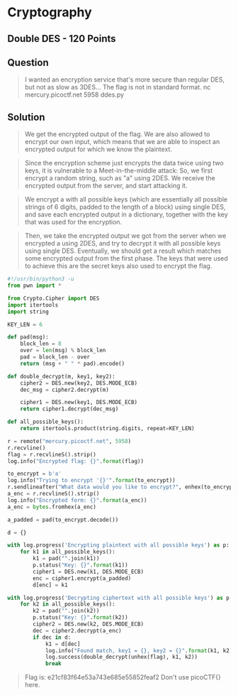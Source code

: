 # Cryptography
## Double DES - 120 Points
## Question
> I wanted an encryption service that's more secure than regular DES, but not as slow as 3DES... The flag is not in standard format. nc mercury.picoctf.net 5958 ddes.py

## Solution
> We get the encrypted output of the flag. We are also allowed to encrypt our own input, which means that we are able to inspect an encrypted output for which we know the plaintext.

> Since the encryption scheme just encrypts the data twice using two keys, it is vulnerable to a Meet-in-the-middle attack:
> So, we first encrypt a random string, such as "a" using 2DES. We receive the encrypted output from the server, and start attacking it.

> We encrypt a with all possible keys (which are essentially all possible strings of 6 digits, padded to the length of a block) using single DES, and save each encrypted output in a dictionary, together with the key that was used for the encryption.

> Then, we take the encrypted output we got from the server when we encrypted a using 2DES, and try to decrypt it with all possible keys using single DES. Eventually, we should get a result which matches some encrypted output from the first phase. The keys that were used to achieve this are the secret keys also used to encrypt the flag.

```python
#!/usr/bin/python3 -u
from pwn import *

from Crypto.Cipher import DES
import itertools
import string

KEY_LEN = 6

def pad(msg):
    block_len = 8
    over = len(msg) % block_len
    pad = block_len - over
    return (msg + " " * pad).encode()

def double_decrypt(m, key1, key2):
    cipher2 = DES.new(key2, DES.MODE_ECB)
    dec_msg = cipher2.decrypt(m)

    cipher1 = DES.new(key1, DES.MODE_ECB)
    return cipher1.decrypt(dec_msg)

def all_possible_keys():
    return itertools.product(string.digits, repeat=KEY_LEN)

r = remote("mercury.picoctf.net", 5958)
r.recvline()
flag = r.recvlineS().strip()
log.info("Encrypted flag: {}".format(flag))

to_encrypt = b'a'
log.info("Trying to encrypt '{}'".format(to_encrypt))
r.sendlineafter("What data would you like to encrypt?", enhex(to_encrypt))
a_enc = r.recvlineS().strip()
log.info("Encrypted form: {}".format(a_enc))
a_enc = bytes.fromhex(a_enc)

a_padded = pad(to_encrypt.decode())

d = {}

with log.progress('Encrypting plaintext with all possible keys') as p:
    for k1 in all_possible_keys():
        k1 = pad("".join(k1))
        p.status("Key: {}".format(k1))
        cipher1 = DES.new(k1, DES.MODE_ECB)
        enc = cipher1.encrypt(a_padded)
        d[enc] = k1

with log.progress('Decrypting ciphertext with all possible keys') as p:
    for k2 in all_possible_keys():
        k2 = pad("".join(k2))
        p.status("Key: {}".format(k2))
        cipher2 = DES.new(k2, DES.MODE_ECB)
        dec = cipher2.decrypt(a_enc)
        if dec in d:
            k1 = d[dec]
            log.info("Found match, key1 = {}, key2 = {}".format(k1, k2))
            log.success(double_decrypt(unhex(flag), k1, k2))
            break
```

> Flag is: 	e21cf83f64e53a743e685e55852feaf2 Don't use picoCTF{} here.
